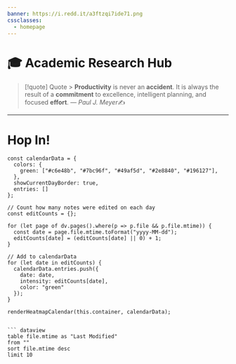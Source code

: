 ```yaml
---
banner: https://i.redd.it/a3ftzqi7ide71.png
cssclasses:
  - homepage
---
```

# 🎓 Academic Research Hub

>[!quote] Quote
	> **Productivity** is never an **accident**. It is always the result of a **commitment** to excellence, intelligent planning, and focused **effort**.
> &mdash; <cite>Paul J. Meyer</cite>✍️
---
# Hop In!

```dataviewjs
const calendarData = {
  colors: {
    green: ["#c6e48b", "#7bc96f", "#49af5d", "#2e8840", "#196127"],
  },
  showCurrentDayBorder: true,
  entries: []
};

// Count how many notes were edited on each day
const editCounts = {};

for (let page of dv.pages().where(p => p.file && p.file.mtime)) {
  const date = page.file.mtime.toFormat("yyyy-MM-dd");
  editCounts[date] = (editCounts[date] || 0) + 1;
}

// Add to calendarData
for (let date in editCounts) {
  calendarData.entries.push({
    date: date,
    intensity: editCounts[date],
    color: "green"
  });
}

renderHeatmapCalendar(this.container, calendarData);
```

```

``` dataview
table file.mtime as "Last Modified"
from ""
sort file.mtime desc
limit 10
```
